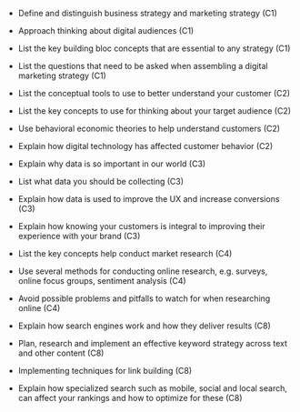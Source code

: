 - Define and distinguish business strategy and marketing strategy (C1)
- Approach thinking about digital audiences (C1)
- List the key building bloc concepts that are essential to any strategy (C1)
- List the questions that need to be asked when assembling a digital marketing strategy (C1)

- List the conceptual tools to use to better understand your customer (C2)
- List the key concepts to use for thinking about your target audience (C2)
- Use behavioral economic theories to help understand customers (C2)
- Explain how digital technology has affected customer behavior (C2)

- Explain why data is so important in our world (C3)
- List what data you should be collecting (C3)
- Explain how data is used to improve the UX and increase conversions (C3)
- Explain how knowing your customers is integral to improving their experience with your brand (C3)

- List the key concepts help conduct market research (C4)
- Use several methods for conducting online research, e.g. surveys, online focus groups, sentiment analysis (C4)
- Avoid possible problems and pitfalls to watch for when researching online (C4)

- Explain how search engines work and how they deliver results (C8)
- Plan, research and implement an effective keyword strategy across text and other content (C8)
- Implementing techniques for link building (C8)
- Explain how specialized search such as mobile, social and local search, can affect your rankings and how to optimize for these (C8)